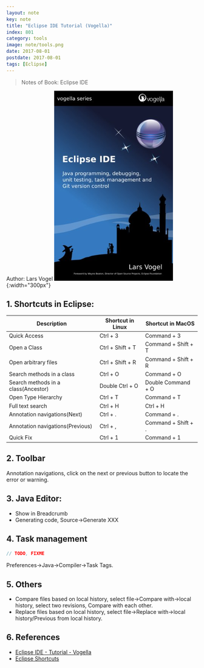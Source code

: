 ```yaml
---
layout: note
key: note
title: "Eclipse IDE Tutorial (Vogella)"
index: 801
category: tools
image: note/tools.png
date: 2017-08-01
postdate: 2017-08-01
tags: [Eclipse]
---
```


> Notes of Book: Eclipse IDE  


Author: Lars Vogel
![image](/public/notes/eclipse-ide-tutorial-vogella/cover.jpg){:width="300px"}  


## 1. Shortcuts in Eclipse:

  Description                       | Shortcut in Linux | Shortcut in MacOS
------------------------------------|-------------------|-------------
Quick Access                        | Ctrl + 3          | Command + 3
Open a Class                        | Ctrl + Shift + T  | Command + Shift + T
Open arbitrary files                | Ctrl + Shift + R  | Command + Shift + R
Search methods in a class           | Ctrl + O          | Command + O
Search methods in a class(Ancestor) | Double Ctrl + O   | Double Command + O
Open Type Hierarchy                 | Ctrl + T          | Command + T
Full text search                    | Ctrl + H          | Ctrl + H
Annotation navigations(Next)        | Ctrl + .          | Command + .
Annotation navigations(Previous)    | Ctrl + ,          | Command + Shift + .
Quick Fix                           | Ctrl + 1          | Command + 1

## 2. Toolbar
Annotation navigations, click on the next or previous button to locate the error or warning.

## 3. Java Editor:
* Show in Breadcrumb
* Generating code, Source->Generate XXX

## 4. Task management
```java
// TODO, FIXME  
```
Preferences->Java->Compiler->Task Tags.

## 5. Others
* Compare files based on local history, select file->Compare with->local history, select two revisions, Compare with each other.
* Replace files based on local history, select file->Replace with->local history/Previous from local history.

## 6. References
* [Eclipse IDE - Tutorial - Vogella ](http://www.vogella.com/tutorials/Eclipse/article.html)
* [Eclipse Shortcuts](http://www.vogella.com/tutorials/EclipseShortcuts/article.html#shortcuts)
